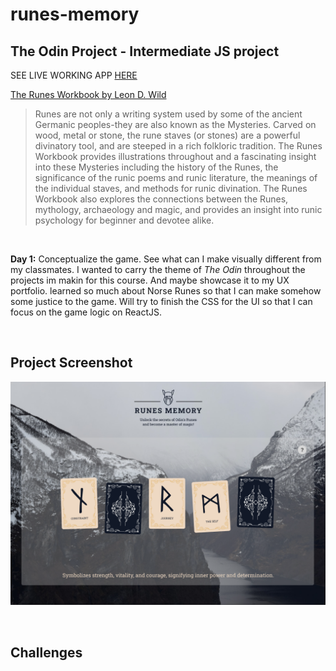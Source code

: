 # runes-memory

## The Odin Project - Intermediate JS project

SEE LIVE WORKING APP [HERE](http://hello-damiro.github.io/runes-memory)

[The Runes Workbook by Leon D. Wild](https://www.librarything.com/work/463242/book/38338754)

> Runes are not only a writing system used by some of the ancient Germanic peoples-they are also known as the Mysteries. Carved on wood, metal or stone, the rune staves (or stones) are a powerful divinatory tool, and are steeped in a rich folkloric tradition. The Runes Workbook provides illustrations throughout and a fascinating insight into these Mysteries including the history of the Runes, the significance of the runic poems and runic literature, the meanings of the individual staves, and methods for runic divination. The Runes Workbook also explores the connections between the Runes, mythology, archaeology and magic, and provides an insight into runic psychology for beginner and devotee alike.

</br>

**Day 1:** Conceptualize the game. See what can I make visually different from my classmates. I wanted to carry the theme of _The Odin_ throughout the projects im makin for this course. And maybe showcase it to my UX portfolio. learned so much about Norse Runes so that I can make somehow some justice to the game. Will try to finish the CSS for the UI so that I can focus on the game logic on ReactJS.

</br>

## Project Screenshot

![Screenshot](https://github.com/hello-damiro/runes-memory/blob/main/src/assets/images/screenshot.png?raw=true)

</br>

## Challenges
